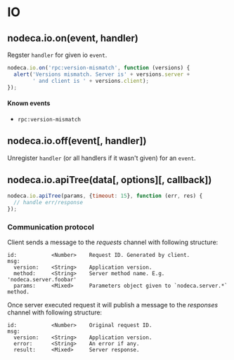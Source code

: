 IO
==

## nodeca.io.on(event, handler)

Regster `handler` for given io `event`.

``` javascript
nodeca.io.on('rpc:version-mismatch', function (versions) {
  alert('Versions mismatch. Server is' + versions.server +
        ' and client is ' + versions.client);
});
```


#### Known events

- `rpc:version-mismatch`


## nodeca.io.off(event[, handler])

Unregister `handler` (or all handlers if it wasn't given) for an `event`.


## nodeca.io.apiTree(data[, options][, callback])

``` javascript
nodeca.io.apiTree(params, {timeout: 15}, function (err, res) {
  // handle err/response
});
```


### Communication protocol

Client sends a message to the _requests_ channel with following structure:

    id:           <Number>    Request ID. Generated by client.
    msg:
      version:    <String>    Application version.
      method:     <String>    Server method name. E.g. 'nodeca.server.foobar'
      params:     <Mixed>     Parameters object given to `nodeca.server.*` method.

Once server executed request it will publish a message to the _responses_
channel with following structure:

    id:           <Number>    Original request ID.
    msg:
      version:    <String>    Application version.
      error:      <String>    An error if any.
      result:     <Mixed>     Server response.
